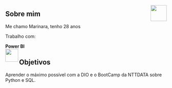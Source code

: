 <img src="https://avatars.githubusercontent.com/u/76715208?v=4" min-width="50px" max-width="50px" width="50px" align="right"></img>

## Sobre mim

Me chamo Marinara, tenho 28 anos

Trabalho com:

<b>Power BI</b> 
<br>
<img src="https://img.icons8.com/?size=512&id=qYfwpsRXEcpc&format=png" min-width="40px" max-width="40px" width="40px" align="left"></img>  

## Objetivos

Aprender o máximo possível com a DIO e o BootCamp da NTTDATA sobre Python e SQL.


